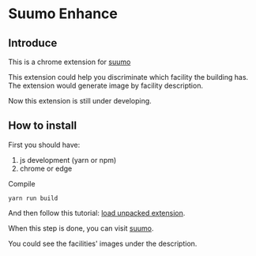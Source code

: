 <!--
 * @Author: fghpdf
 * @Date: 2023-03-01 22:58:49
 * @LastEditTime: 2023-03-01 23:06:10
 * @LastEditors: fghpdf
-->
# Suumo Enhance

## Introduce
This is a chrome extension for [suumo](https://suumo.jp/)

This extension could help you discriminate which facility the building has.
The extension would generate image by facility description.

Now this extension is still under developing.

## How to install
First you should have:
1. js development (yarn or npm)
2. chrome or edge

Compile
```shell
yarn run build
```

And then follow this tutorial: [load unpacked extension](https://developer.chrome.com/docs/extensions/mv3/getstarted/development-basics/#load-unpacked).

When this step is done, you can visit [suumo](https://suumo.jp/chintai/jnc_000037990249/?bc=100318213550).

You could see the facilities' images under the description.